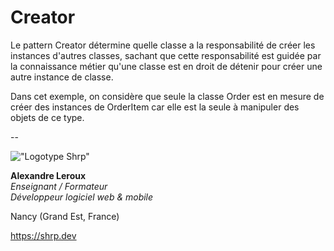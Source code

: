 # Creator

Le pattern Creator détermine quelle classe a la responsabilité de créer les instances d'autres classes, sachant que cette responsabilité est guidée par la connaissance métier qu'une classe est en droit de détenir pour créer une autre instance de classe.

Dans cet exemple, on considère que seule la classe Order est en mesure de créer des instances de OrderItem car elle est la seule à manipuler des objets de ce type.

--

!["Logotype Shrp"](https://shrp.dev/images/shrp.png)

__Alexandre Leroux__  
_Enseignant / Formateur_  
_Développeur logiciel web & mobile_

Nancy (Grand Est, France)

<https://shrp.dev>
